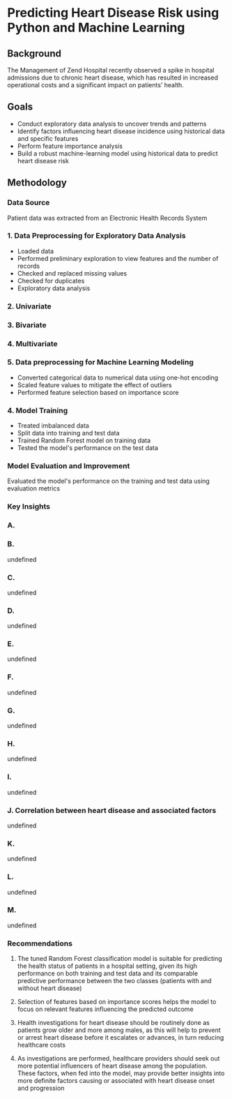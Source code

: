 # Predicting Heart Disease Risk using Python and Machine Learning

## Background

The Management of Zend Hospital recently observed a spike in hospital admissions due to chronic heart disease, which has resulted in increased operational costs and a significant impact on patients’ health.

## Goals
+ Conduct exploratory data analysis to uncover trends and patterns
+ Identify factors influencing heart disease incidence using historical data and specific features
+ Perform feature importance analysis
+ Build a robust machine-learning model using historical data to predict heart disease risk

## Methodology

### Data Source

Patient data was extracted from an Electronic Health Records System

### 1. Data Preprocessing for Exploratory Data Analysis

+ Loaded data
+ Performed preliminary exploration to view features and the number of records
+ Checked and replaced missing values
+ Checked for duplicates
+ Exploratory data analysis

### 2. Univariate
### 3. Bivariate
### 4. Multivariate
### 5. Data preprocessing for Machine Learning Modeling

+ Converted categorical data to numerical data using one-hot encoding
+ Scaled feature values to mitigate the effect of outliers
+ Performed feature selection based on importance score

### 4. Model Training

+ Treated imbalanced data
+ Split data into training and test data
+ Trained Random Forest model on training data
+ Tested the model's performance on the test data

### Model Evaluation and Improvement

Evaluated the model's performance on the training and test data using evaluation metrics

### Key Insights

### A.


### B.
undefined

### C.
undefined

### D.
undefined

### E.
undefined

### F.
undefined

### G.
undefined

### H.
undefined

### I.
undefined

### J. Correlation between heart disease and associated factors
undefined

### K.
undefined

### L.
undefined

### M.
undefined

### Recommendations

1. The tuned Random Forest classification model is suitable for predicting the health status of patients in a hospital setting, given its high performance on both training and test data and its comparable predictive performance between the two classes (patients with and without heart disease)

2. Selection of features based on importance scores helps the model to focus on relevant features influencing the predicted outcome

3. Health investigations for heart disease should be routinely done as patients grow older and more among males, as this will help to prevent or arrest heart disease before it escalates or advances, in turn reducing healthcare costs

4. As investigations are performed, healthcare providers should seek out more potential influencers of heart disease among the population. These factors, when fed into the model, may provide better insights into more definite factors causing or associated with heart disease onset and progression
